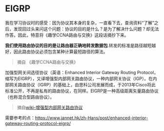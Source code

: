 # EIGRP

我在学习协议时的感受：因为协议其本身的复杂，一直看下去，查询资料“了解”之后，发现回过头来问这个问题：协议的目的是什么？是为了解决什么问题？却无法作答。因此，特意将《趣学CCNA路由与交换》这段话摘抄下来。

**我们使用路由协议的目的是让路由器正确地转发数据包**.转发的标准是路径越短越好，因此路由协议必须包含某种计算最短路径的算法。

> 摘自 《趣学CCNA路由与交换》

加强型网关间选径协议（英语：Enhanced Interior Gateway Routing Protocol，缩写为EIGRP），又译增强型内部网关路由协议，一种内部网关协议（IGP）。在内部网关路由协议（IGRP）的基础上，由思科公司发展而成，于2013年Cisco将此标准公开，不再是私有的路由协议，在同样。EIGRP是一种高级距离矢量路由协议（也称混合型路由协议）。

> 摘自[wiki-增强型内部网关路由协议](https://zh.wikipedia.org/wiki/%E5%8A%A0%E5%BC%B7%E5%9E%8B%E9%96%98%E9%81%93%E9%96%93%E9%81%B8%E5%BE%91%E5%8D%94%E5%AE%9A)


需要参考的点：https://www.jannet.hk/zh-Hans/post/enhanced-interior-gateway-routing-protocol-eigrp/
